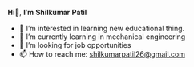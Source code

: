   𝐇𝐢👋, 𝐈’𝐦 𝐒𝐡𝐢𝐥𝐤𝐮𝐦𝐚𝐫 𝐏𝐚𝐭𝐢𝐥
- 👀 I’m interested in learning new educational thing.
- 🌱 I’m currently learning in mechanical engineering
- 💞️ I’m looking for job opportunities
- 📫 How to reach me: shilkumarpatil26@gmail.com
